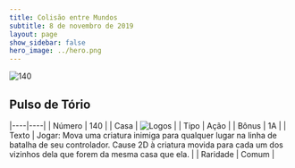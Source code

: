 ```yaml
---
title: Colisão entre Mundos
subtitle: 8 de novembro de 2019
layout: page
show_sidebar: false
hero_image: ../hero.png
---
```


![140](https://cdn.keyforgegame.com/media/card_front/pt/452_140_875P6V5F5H8Q_pt.png)

## Pulso de Tório

|----|----|
| Número | 140 |
| Casa | ![Logos](https://archonarcana.com/images/thumb/c/ce/Logos.png/22px-Logos.png "Logos") |
| Tipo | Ação |
| Bônus | 1A |
| Texto | Jogar: Mova uma criatura inimiga para qualquer lugar na linha de batalha de seu controlador. Cause 2D à criatura movida para cada um dos vizinhos dela que forem da mesma casa que ela. |
| Raridade | Comum |

